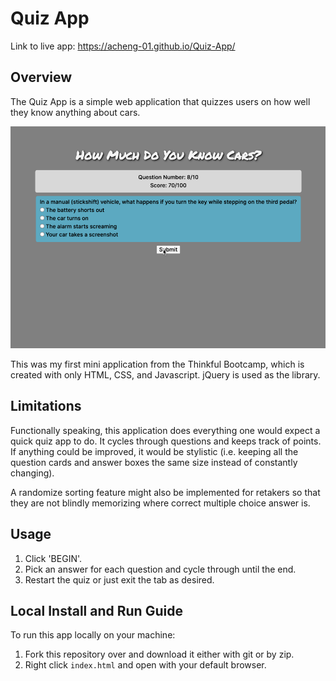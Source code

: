# Quiz App
Link to live app: https://acheng-01.github.io/Quiz-App/

## Overview
The Quiz App is a simple web application that quizzes users on how well they know anything about cars.

![](https://github.com/acheng-01/Quiz-App/blob/main/Quiz-App-Sample.gif)

This was my first mini application from the Thinkful Bootcamp, which is created with only HTML, CSS, and Javascript. jQuery is used as the library.

## Limitations
Functionally speaking, this application does everything one would expect a quick quiz app to do. It cycles through questions and keeps track of points. If anything could be improved, it would be stylistic (i.e. keeping all the question cards and answer boxes the same size instead of constantly changing).

A randomize sorting feature might also be implemented for retakers so that they are not blindly memorizing where correct multiple choice answer is.

## Usage
1. Click 'BEGIN'.
2. Pick an answer for each question and cycle through until the end.
3. Restart the quiz or just exit the tab as desired.

## Local Install and Run Guide
To run this app locally on your machine:

1. Fork this repository over and download it either with git or by zip.
2. Right click `index.html` and open with your default browser.

